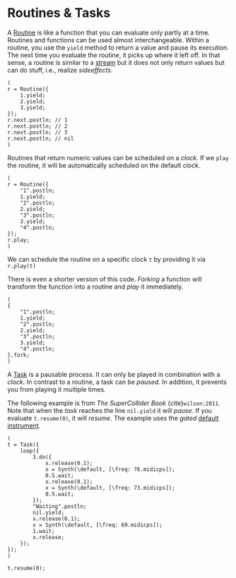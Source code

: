 # Routines & Tasks

A [Routine](https://doc.sccode.org/Classes/Routine.html) is like a function that you can evaluate only partly at a time.
Routines and functions can be used almost interchangeable.
Within a routine, you use the ``yield`` method to return a value and pause its execution.
The next time you evaluate the routine, it picks up where it left off.
In that sense, a routine is similar to a [stream](sec-stream) but it does not only return values but can do stuff, i.e., realize *sideeffects*.

```isc
(
r = Routine({
    1.yield;
    2.yield;
    3.yield;
});
r.next.postln; // 1
r.next.postln; // 2
r.next.postln; // 3
r.next.postln; // nil
)
```

Routines that return numeric values can be scheduled on a *clock*.
If we ``play`` the routine, it will be automatically scheduled on the default clock.

```isc
(
r = Routine({
    "1".postln;
    1.yield;
    "2".postln;
    2.yield;
    "3".postln;
    3.yield;
    "4".postln;
});
r.play;
)
```

We can schedule the routine on a specific clock ``t`` by providing it via ``r.play(t)``

There is even a shorter version of this code.
*Forking* a function will transform the function into a routine and *play* it immediately.

```isc
(
{
    "1".postln;
    1.yield;
    "2".postln;
    2.yield;
    "3".postln;
    3.yield;
    "4".postln;
}.fork;
)
```

A [Task](https://doc.sccode.org/Classes/Task.html) is a pausable process.
It can only be played in combination with a *clock*.
In contrast to a routine, a task can be *paused*.
In addition, it prevents you from playing it multiple times.

The following example is from *The SuperCollider Book* {cite}`wilson:2011`.
Note that when the *task* reaches the line ``nil.yield`` it will *pause*.
If you evaluate ``t.resume(0)``, it will *resume*.
The example uses the *gated* [default instrument](sec-default-instrument).

```isc
(
t = Task({
    loop({
        3.do({
            x.release(0.1);
            x = Synth(\default, [\freq: 76.midicps]);
            0.5.wait;
            x.release(0.1);
            x = Synth(\default, [\freq: 73.midicps]);
            0.5.wait;
        });
        "Waiting".postln;
        nil.yield;
        x.release(0.1);
        x = Synth(\default, [\freq: 69.midicps]);
        1.wait;
        x.release;
    });
});
)

t.resume(0);
```